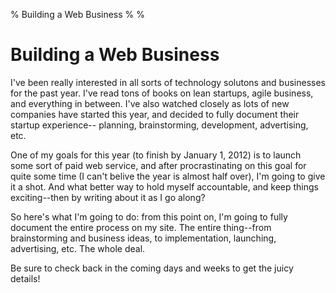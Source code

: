 % Building a Web Business
%
%

# Building a Web Business

I've been really interested in all sorts of technology solutons and businesses
for the past year. I've read tons of books on lean startups, agile business, and
everything in between. I've also watched closely as lots of new companies have
started this year, and decided to fully document their startup experience--
planning, brainstorming, development, advertising, etc.

One of my goals for this year (to finish by January 1, 2012) is to launch some
sort of paid web service, and after procrastinating on this goal for quite some
time (I can't belive the year is almost half over), I'm going to give it a shot.
And what better way to hold myself accountable, and keep things exciting--then
by writing about it as I go along?

So here's what I'm going to do: from this point on, I'm going to fully document
the entire process on my site. The entire thing--from brainstorming and business
ideas, to implementation, launching, advertising, etc. The whole deal.

Be sure to check back in the coming days and weeks to get the juicy details!
